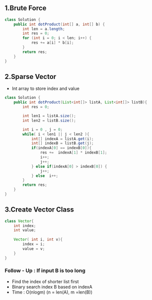 ## 1.Brute Force
```java
class Solution {
    public int dotProduct(int[] a, int[] b) {
        int len = a.length;
        int res = 0;
        for (int i = 0; i < len; i++) {
            res += a[i] * b[i];
        }
        return res;
    }
}
```

## 2.Sparse Vector
* Int array to store index and value

```java
class Solution {
    public int dotProduct(List<int[]> listA, List<int[]> listB){
        int res = 0;

        int len1 = listA.size();
        int len2 = listB.size();

        int i = 0 , j = 0;
        while( i < len1 || j < len2 ){
            int[] indexA = listA.get(i);
            int[] indexB = listB.get(j);
            if(indexA[0] == indexB[0]){
                res +=  indexA[1] * indexB[1];
                i++;
                j++;
            } else if(indexA[0] > indexB[0]) {
                j++;
            } else  i++;
        }
        return res;
    }
}

```

## 3.Create Vector Class

```java
class Vector{
    int index;
    int value;
    
    Vector( int i, int v){
        index = i;
        value = v;
    }
}

```


### Follow - Up  : If input B is too long
* Find the index of shorter list first
* Binary search index B based on indexA
* Time : O(nlogm) (n = len(A), m =len(B))

